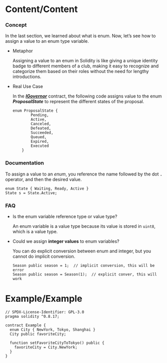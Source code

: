 # Content/Content

### Concept

In the last section, we learned about what is enum. Now, let’s see how to assign a value to an enum type variable.  

- Metaphor
    
    Assigning a value to an enum in Solidity is like giving a unique identity badge to different members of a club, making it easy to recognize and categorize them based on their roles without the need for lengthy introductions.
    
- Real Use Case
    
    In the ***[IGovernor](https://github.com/OpenZeppelin/openzeppelin-contracts/blob/9ef69c03d13230aeff24d91cb54c9d24c4de7c8b/contracts/governance/IGovernor.sol#L13)*** contract, the following code assigns value to the enum ***ProposalState*** to represent the different states of the proposal. 
    
    ```solidity
    enum ProposalState {
            Pending,
            Active,
            Canceled,
            Defeated,
            Succeeded,
            Queued,
            Expired,
            Executed
        }
    ```
    

### Documentation

To assign a value to an *enum*, you reference the name followed by the dot **`.`** operator, and then the desired value.

```solidity
enum State { Waiting, Ready, Active }
State s = State.Active;
```

### FAQ

- Is the enum variable reference type or value type?
    
    An enum variable is a value type because its value is stored in `uint8`, which is a value type. 
    
- Could we assign **integer values** to enum variables?
    
    You can do explicit conversion between enum and integer, but you cannot do implicit conversion. 
    
    ```solidity
    Season public season = 1;  // implicit conversion, this will be error
    Season public season = Season(1);  // explicit conver, this will work
    ```
    

# Example/Example

```solidity
// SPDX-License-Identifier: GPL-3.0
pragma solidity ^0.8.17;

contract Example {
  enum City { NewYork, Tokyo, Shanghai }
  City public favoriteCity;

  function setFavoriteCityToTokyo() public {
    favoriteCity = City.NewYork;
  }
}
```
